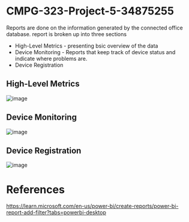 # CMPG-323-Project-5-34875255
Reports are done on the information generated by the connected office database.
report is broken up into three sections
* High-Level Metrics - presenting bsic overview of the data
* Device Monitoring - Reports that keep track of device status and indicate where problems are.
* Device Registration

## High-Level Metrics
![image](https://user-images.githubusercontent.com/89706817/200945182-dc27c20d-8257-4ad8-b7be-708f3e57e446.png)

## Device Monitoring
![image](https://user-images.githubusercontent.com/89706817/200945660-935c4bc9-4052-4d56-a1d2-c5a0995aabaa.png)

## Device Registration
![image](https://user-images.githubusercontent.com/89706817/200945765-0354385e-06ec-480c-911b-b2f75665d01a.png)


# References
https://learn.microsoft.com/en-us/power-bi/create-reports/power-bi-report-add-filter?tabs=powerbi-desktop

